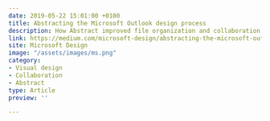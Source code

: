 ```yaml
---
date: 2019-05-22 15:01:00 +0100
title: Abstracting the Microsoft Outlook design process
description: How Abstract improved file organization and collaboration in our design team.
link: https://medium.com/microsoft-design/abstracting-the-microsoft-outlook-design-process-ca811ea5053
site: Microsoft Design
image: "/assets/images/ms.png"
category:
- Visual design
- Collaboration
- Abstract
type: Article
preview: ''

---
```


